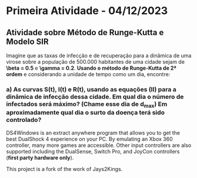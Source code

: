 # Primeira Atividade - 04/12/2023
## Atividade sobre Método de Runge-Kutta e Modelo SIR

Imagine que as taxas de infecção e de recuperação para a dinâmica de uma virose
sobre a população de 500.000 habitantes de uma cidade sejam de **\beta = 0.5** e
**\gamma = 0.2**. **Usando o método de Runge-Kutta de 2ª ordem** e considerando a
unidade de tempo como um dia, encontre:

### a) As curvas S(t), I(t) e R(t), usando as equações **(II)** para a dinâmica de infecção dessa cidade. Em qual dia o número de infectados será máximo? (Chame esse dia de d<sub>max</sub>) Em aproximadamente qual dia o surto da doença terá sido controlado?
DS4Windows is an extract anywhere program that allows you to get the best
DualShock 4 experience on your PC. By emulating an Xbox 360 controller, many
more games are accessible. Other input controllers are also supported including the
DualSense, Switch Pro, and JoyCon controllers (**first party hardware only**).

This project is a fork of the work of Jays2Kings.
